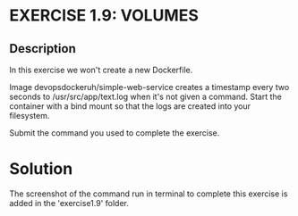 # EXERCISE 1.9: VOLUMES

## Description
In this exercise we won't create a new Dockerfile.

Image devopsdockeruh/simple-web-service creates a timestamp every two seconds to /usr/src/app/text.log when it's not given a command. Start the container with a bind mount so that the logs are created into your filesystem.

Submit the command you used to complete the exercise.

# Solution

The screenshot of the command run in terminal to complete this exercise is added in the 'exercise1.9' folder.